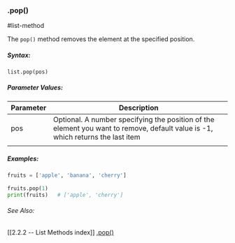 ### .pop()
#list-method 

The `pop()` method removes the element at the specified position.

##### Syntax:
 `list.pop(pos)`

##### Parameter Values:
| Parameter | Description                                                                                                                    |
| --------- | ------------------------------------------------------------------------------------------------------------------------------ |
| pos       | Optional. A number specifying the position of the element you want to remove, default value is -1, which returns the last item |
|           |                                                                                                                                |


##### Examples:
```py
fruits = ['apple', 'banana', 'cherry']  
  
fruits.pop(1)
print(fruits)	# ['apple', 'cherry']
```

###### See Also:
[[2.2.2 -- List Methods index]]
[.pop()](https://www.w3schools.com/python/ref_list_pop.asp)